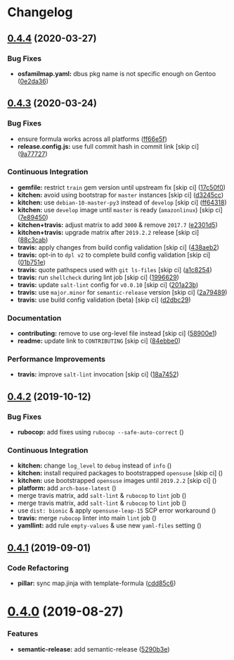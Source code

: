 # Changelog

## [0.4.4](https://github.com/saltstack-formulas/timezone-formula/compare/v0.4.3...v0.4.4) (2020-03-27)


### Bug Fixes

* **osfamilmap.yaml:** dbus pkg name is not specific enough on Gentoo ([0e2da36](https://github.com/saltstack-formulas/timezone-formula/commit/0e2da3600c85e5024ffa04cb1fdade129dd24089))

## [0.4.3](https://github.com/saltstack-formulas/timezone-formula/compare/v0.4.2...v0.4.3) (2020-03-24)


### Bug Fixes

* ensure formula works across all platforms ([ff66e5f](https://github.com/saltstack-formulas/timezone-formula/commit/ff66e5fd10c06da5dbe2ae2320fd8f2eddc459f7))
* **release.config.js:** use full commit hash in commit link [skip ci] ([9a77727](https://github.com/saltstack-formulas/timezone-formula/commit/9a77727e0cb36bd69c35e81c2c9dad699b6d8ac8))


### Continuous Integration

* **gemfile:** restrict `train` gem version until upstream fix [skip ci] ([17c50f0](https://github.com/saltstack-formulas/timezone-formula/commit/17c50f0dc6f73e9aeee959ae0f2bfb9e98900339))
* **kitchen:** avoid using bootstrap for `master` instances [skip ci] ([d3245cc](https://github.com/saltstack-formulas/timezone-formula/commit/d3245cc10438b5b63bbbbaa123bb23342ec37f48))
* **kitchen:** use `debian-10-master-py3` instead of `develop` [skip ci] ([ff64318](https://github.com/saltstack-formulas/timezone-formula/commit/ff643188e1c2e9691311fe7a35fa631db1159b5d))
* **kitchen:** use `develop` image until `master` is ready (`amazonlinux`) [skip ci] ([7e89450](https://github.com/saltstack-formulas/timezone-formula/commit/7e8945033e59ac01ee76bed5c319cdccb52fcf84))
* **kitchen+travis:** adjust matrix to add `3000` & remove `2017.7` ([e2301d5](https://github.com/saltstack-formulas/timezone-formula/commit/e2301d5c2fa47bd078b2d9f67630964bd21df1d4))
* **kitchen+travis:** upgrade matrix after `2019.2.2` release [skip ci] ([88c3cab](https://github.com/saltstack-formulas/timezone-formula/commit/88c3cabd7d0c4fa85306f2aaafa01959845087c6))
* **travis:** apply changes from build config validation [skip ci] ([438aeb2](https://github.com/saltstack-formulas/timezone-formula/commit/438aeb2ddc633d6104ab3d8c01b6513612903ad3))
* **travis:** opt-in to `dpl v2` to complete build config validation [skip ci] ([01b751e](https://github.com/saltstack-formulas/timezone-formula/commit/01b751e122b3a3716b09606d87c4b67b801eaf48))
* **travis:** quote pathspecs used with `git ls-files` [skip ci] ([a1c8254](https://github.com/saltstack-formulas/timezone-formula/commit/a1c82549d4d2f95d4c11902aaf1091dfcc022a83))
* **travis:** run `shellcheck` during lint job [skip ci] ([1996629](https://github.com/saltstack-formulas/timezone-formula/commit/1996629c72d095a092ba56993374a08e428218ca))
* **travis:** update `salt-lint` config for `v0.0.10` [skip ci] ([201a23b](https://github.com/saltstack-formulas/timezone-formula/commit/201a23b23c96331d48d5533e28378e1d48ebda2b))
* **travis:** use `major.minor` for `semantic-release` version [skip ci] ([2a79489](https://github.com/saltstack-formulas/timezone-formula/commit/2a79489fa7b3bd001379ebfae7adfa887f6e1072))
* **travis:** use build config validation (beta) [skip ci] ([d2dbc29](https://github.com/saltstack-formulas/timezone-formula/commit/d2dbc29153b4cc3dd15c7d731c9448e3a7011c9e))


### Documentation

* **contributing:** remove to use org-level file instead [skip ci] ([58900e1](https://github.com/saltstack-formulas/timezone-formula/commit/58900e1705f39fc8adc3753cb3c64fab21d42d19))
* **readme:** update link to `CONTRIBUTING` [skip ci] ([84ebbe0](https://github.com/saltstack-formulas/timezone-formula/commit/84ebbe0d0fb7f1eb1de3d8148fb43fcdb237c26b))


### Performance Improvements

* **travis:** improve `salt-lint` invocation [skip ci] ([18a7452](https://github.com/saltstack-formulas/timezone-formula/commit/18a74520ef49a75a31df2eda7bef81c06563aa77))

## [0.4.2](https://github.com/saltstack-formulas/timezone-formula/compare/v0.4.1...v0.4.2) (2019-10-12)


### Bug Fixes

* **rubocop:** add fixes using `rubocop --safe-auto-correct` ([](https://github.com/saltstack-formulas/timezone-formula/commit/255aaa3))


### Continuous Integration

* **kitchen:** change `log_level` to `debug` instead of `info` ([](https://github.com/saltstack-formulas/timezone-formula/commit/4ede638))
* **kitchen:** install required packages to bootstrapped `opensuse` [skip ci] ([](https://github.com/saltstack-formulas/timezone-formula/commit/7d2cb11))
* **kitchen:** use bootstrapped `opensuse` images until `2019.2.2` [skip ci] ([](https://github.com/saltstack-formulas/timezone-formula/commit/6e39f73))
* **platform:** add `arch-base-latest` ([](https://github.com/saltstack-formulas/timezone-formula/commit/3a8d8c8))
* merge travis matrix, add `salt-lint` & `rubocop` to `lint` job ([](https://github.com/saltstack-formulas/timezone-formula/commit/b0c3930))
* merge travis matrix, add `salt-lint` & `rubocop` to `lint` job ([](https://github.com/saltstack-formulas/timezone-formula/commit/549efb8))
* use `dist: bionic` & apply `opensuse-leap-15` SCP error workaround ([](https://github.com/saltstack-formulas/timezone-formula/commit/51dc0d9))
* **travis:** merge `rubocop` linter into main `lint` job ([](https://github.com/saltstack-formulas/timezone-formula/commit/c4710ae))
* **yamllint:** add rule `empty-values` & use new `yaml-files` setting ([](https://github.com/saltstack-formulas/timezone-formula/commit/07aea82))

## [0.4.1](https://github.com/saltstack-formulas/timezone-formula/compare/v0.4.0...v0.4.1) (2019-09-01)


### Code Refactoring

* **pillar:** sync map.jinja with template-formula ([cdd85c6](https://github.com/saltstack-formulas/timezone-formula/commit/cdd85c6))

# [0.4.0](https://github.com/saltstack-formulas/timezone-formula/compare/v0.3.3...v0.4.0) (2019-08-27)


### Features

* **semantic-release:** add semantic-release ([5290b3e](https://github.com/saltstack-formulas/timezone-formula/commit/5290b3e))
